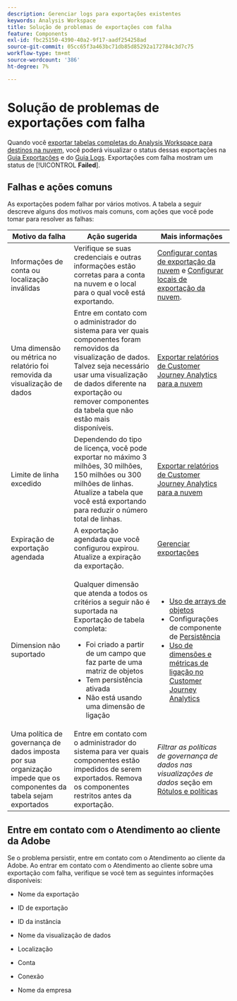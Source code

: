 ```yaml
---
description: Gerenciar logs para exportações existentes
keywords: Analysis Workspace
title: Solução de problemas de exportações com falha
feature: Components
exl-id: fbc25150-4390-40a2-9f17-aadf254258ad
source-git-commit: 05cc65f3a463bc71db85d85292a172784c3d7c75
workflow-type: tm+mt
source-wordcount: '386'
ht-degree: 7%

---
```


# Solução de problemas de exportações com falha

Quando você [exportar tabelas completas do Analysis Workspace para destinos na nuvem](/help/analysis-workspace/export/export-cloud.md), você poderá visualizar o status dessas exportações na [Guia Exportações](/help/components/exports/manage-exports.md) e do [Guia Logs](/help/components/exports/manage-export-logs.md). Exportações com falha mostram um status de [!UICONTROL **Failed**].

## Falhas e ações comuns

As exportações podem falhar por vários motivos. A tabela a seguir descreve alguns dos motivos mais comuns, com ações que você pode tomar para resolver as falhas:

| Motivo da falha | Ação sugerida | Mais informações |
|---------|----------|---------|
| Informações de conta ou localização inválidas | Verifique se suas credenciais e outras informações estão corretas para a conta na nuvem e o local para o qual você está exportando. | [Configurar contas de exportação da nuvem](/help/components/exports/cloud-export-accounts.md) e [Configurar locais de exportação da nuvem](/help/components/exports/cloud-export-locations.md). |
| Uma dimensão ou métrica no relatório foi removida da visualização de dados | Entre em contato com o administrador do sistema para ver quais componentes foram removidos da visualização de dados. Talvez seja necessário usar uma visualização de dados diferente na exportação ou remover componentes da tabela que não estão mais disponíveis. | [Exportar relatórios de Customer Journey Analytics para a nuvem](/help/analysis-workspace/export/export-cloud.md) |
| Limite de linha excedido | Dependendo do tipo de licença, você pode exportar no máximo 3 milhões, 30 milhões, 150 milhões ou 300 milhões de linhas. Atualize a tabela que você está exportando para reduzir o número total de linhas. | [Exportar relatórios de Customer Journey Analytics para a nuvem](/help/analysis-workspace/export/export-cloud.md) |
| Expiração de exportação agendada | A exportação agendada que você configurou expirou. Atualize a expiração da exportação. | [Gerenciar exportações](/help/components/exports/manage-exports.md) |
| Dimension não suportado | <p>Qualquer dimensão que atenda a todos os critérios a seguir não é suportada na Exportação de tabela completa:</p> <ul><li>Foi criado a partir de um campo que faz parte de uma matriz de objetos</li><li>Tem persistência ativada<li>Não está usando uma dimensão de ligação</li> | <ul><li>[Uso de arrays de objetos](/help/use-cases/object-arrays.md)</li><li>Configurações de componente de [Persistência](/help/data-views/component-settings/persistence.md)<li>[Uso de dimensões e métricas de ligação no Customer Journey Analytics](/help/use-cases/data-views/binding-dimensions-metrics.md)</li> |
| Uma política de governança de dados imposta por sua organização impede que os componentes da tabela sejam exportados | Entre em contato com o administrador do sistema para ver quais componentes estão impedidos de serem exportados. Remova os componentes restritos antes da exportação. | *Filtrar as políticas de governança de dados nas visualizações de dados* seção em [Rótulos e políticas](/help/data-views/data-governance.md) |

## Entre em contato com o Atendimento ao cliente da Adobe

Se o problema persistir, entre em contato com o Atendimento ao cliente da Adobe. Ao entrar em contato com o Atendimento ao cliente sobre uma exportação com falha, verifique se você tem as seguintes informações disponíveis:

* Nome da exportação

* ID de exportação

* ID da instância

* Nome da visualização de dados

* Localização

* Conta

* Conexão

* Nome da empresa
